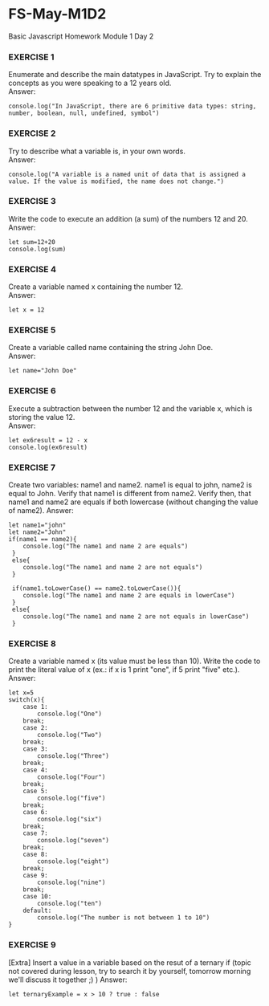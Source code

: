 # FS-May-M1D2
 Basic Javascript Homework Module 1 Day 2

### EXERCISE 1
Enumerate and describe the main datatypes in JavaScript. Try to explain the concepts as you were speaking to a 12 years old. <br>
Answer: 
```
console.log("In JavaScript, there are 6 primitive data types: string, number, boolean, null, undefined, symbol")
```

### EXERCISE 2
Try to describe what a variable is, in your own words. <br>
Answer: 
```
console.log("A variable is a named unit of data that is assigned a value. If the value is modified, the name does not change.")
```

### EXERCISE 3
Write the code to execute an addition (a sum) of the numbers 12 and 20. <br>
Answer: 
```
let sum=12+20
console.log(sum)
```

### EXERCISE 4
Create a variable named x containing the number 12. <br>
Answer: 
```
let x = 12
```

### EXERCISE 5
Create a variable called name containing the string John Doe. <br>
Answer: 
```
let name="John Doe"
```

### EXERCISE 6
Execute a subtraction between the number 12 and the variable x, which is storing the value 12. <br>
Answer: 
```
let ex6result = 12 - x
console.log(ex6result)
```

### EXERCISE 7
Create two variables: name1 and name2. name1 is equal to john, name2 is equal to John.
Verify that name1 is different from name2. 
Verify then, that name1 and name2 are equals if both lowercase (without changing the value of name2).
Answer: 
```
let name1="john"
let name2="John"
if(name1 == name2){
    console.log("The name1 and name 2 are equals")
 }
 else{
    console.log("The name1 and name 2 are not equals")
 }

 if(name1.toLowerCase() == name2.toLowerCase()){
    console.log("The name1 and name 2 are equals in lowerCase")
 }
 else{
    console.log("The name1 and name 2 are not equals in lowerCase")
 }
```

### EXERCISE 8
Create a variable named x (its value must be less than 10). Write the code to print the literal value of x (ex.: if x is 1 print "one", if 5 print "five" etc.).
Answer:
```
let x=5
switch(x){
    case 1:
        console.log("One")
    break;
    case 2:
        console.log("Two")
    break;
    case 3:
        console.log("Three")
    break;
    case 4: 
        console.log("Four")
    break;
    case 5:
        console.log("five")
    break;
    case 6:
        console.log("six")
    break;
    case 7:
        console.log("seven")
    break;
    case 8:
        console.log("eight")
    break;
    case 9: 
        console.log("nine")
    break;
    case 10: 
        console.log("ten")
    default:
        console.log("The number is not between 1 to 10")
}
```

### EXERCISE 9
[Extra] Insert a value in a variable based on the resut of a ternary if (topic not covered during lesson, try to search it by yourself, tomorrow morning we'll discuss it together ;) )
Answer:
```
let ternaryExample = x > 10 ? true : false
```
